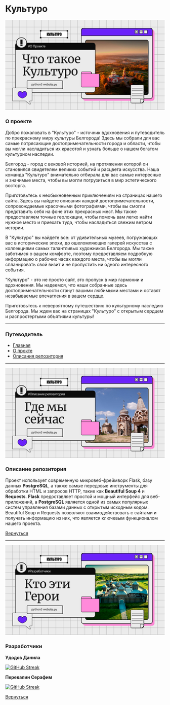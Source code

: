# Культуро


[![Header](https://github.com/AsQqqq/culturo/blob/master/GitAssets/image/1.png?raw=true)](#о-проекте)


### О проекте

Добро пожаловать в "Культуро" - источник вдохновения и путеводитель по прекрасному миру культуры Белгорода! Здесь мы собрали для вас самые потрясающие достопримечательности города и области, чтобы вы могли насладиться их красотой и узнать больше о нашем богатом культурном наследии.

Белгород - город с вековой историей, на протяжении которой он становился свидетелем великих событий и расцвета искусства. Наша команда "Культуро" внимательно отбирала для вас самые интересные и значимые места, чтобы вы могли погрузиться в мир эстетического восторга.

Приготовьтесь к необыкновенным приключениям на страницах нашего сайта. Здесь вы найдете описания каждой достопримечательности, сопровождаемые красочными фотографиями, чтобы вы смогли представить себя на фоне этих прекрасных мест. Мы также предоставляем точные геолокации, чтобы помочь вам легко найти нужное место и приехать туда, чтобы насладиться свежим ветром истории.

В "Культуро" вы найдете все: от удивительных музеев, погружающих вас в исторические эпохи, до ошеломляющих галерей искусства с коллекциями самых талантливых художников Белгорода. Мы также заботимся о вашем комфорте, поэтому предоставляем подробную информацию о рабочих часах каждого места, чтобы вы могли спланировать свой визит и не пропустить ни одного интересного события.

"Культуро" - это не просто сайт, это пропуск в мир гармонии и вдохновения. Мы надеемся, что наши собранные здесь достопримечательности станут вашими любимыми местами и оставят незабываемые впечатления в вашем сердце.

Приготовьтесь к невероятному путешествию по культурному наследию Белгорода. Мы ждем вас на страницах "Культуро" с открытым сердцем и распростертыми объятиями культуры!

---

### Путеводитель

- [Главная](#культуро)
- [О прокте](#о-проекте)
- [Описания репозитория](#описание-репозитория)


---

[![Header](https://github.com/AsQqqq/culturo/blob/master/GitAssets/image/2.png?raw=true)](#о-проекте)

### Описание репозитория

Проект использует современную микровеб-фреймворк Flask, базу данных **PostgreSQL**, а также самые передовые инструменты для обработки HTML и запросов HTTP, такие как **Beautiful Soup 4** и **Requests**. **Flask** предоставляет простой и мощный интерфейс для веб-приложений, а **PostgreSQL** является одной из самых популярных систем управления базами данных с открытым исходным кодом. Beautiful Soup и Requests позволяют взаимодействовать с сайтами и получать информацию из них, что является ключевым функционалом нашего проекта.

[Вернуться](#путеводитель)


---


[![Header](https://github.com/AsQqqq/culturo/blob/master/GitAssets/image/3.png?raw=true)](#о-проекте)

### Разработчики

**Удодов Данила**

[![GitHub Streak](http://github-readme-streak-stats.herokuapp.com?user=AsQqqq&border_radius=3&locale=ru&mode=weekly)](https://github.com/AsQqqq)


**Перекалин Серафим**

[![GitHub Streak](http://github-readme-streak-stats.herokuapp.com?user=blazzzhenny&border_radius=3&locale=ru&mode=weekly)](https://github.com/blazzzhenny)



[Вернуться](#путеводитель)